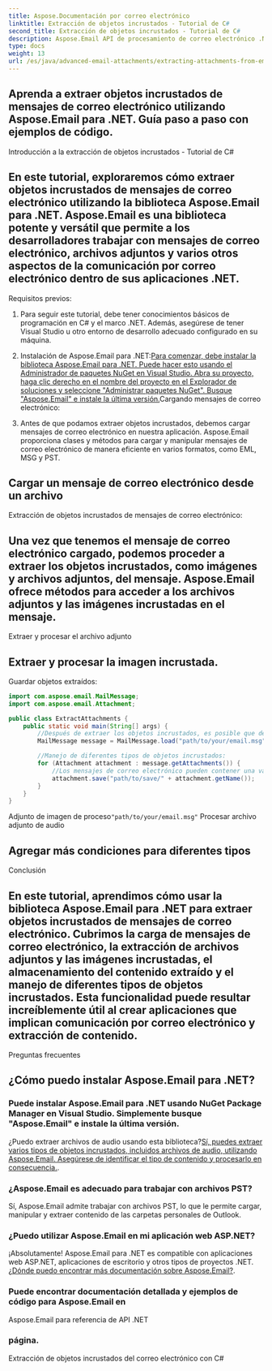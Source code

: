 ```yaml
---
title: Aspose.Documentación por correo electrónico
linktitle: Extracción de objetos incrustados - Tutorial de C#
second_title: Extracción de objetos incrustados - Tutorial de C#
description: Aspose.Email API de procesamiento de correo electrónico .NET
type: docs
weight: 13
url: /es/java/advanced-email-attachments/extracting-attachments-from-email-messages/
---
```


##  Aprenda a extraer objetos incrustados de mensajes de correo electrónico utilizando Aspose.Email para .NET. Guía paso a paso con ejemplos de código.

Introducción a la extracción de objetos incrustados - Tutorial de C#

## En este tutorial, exploraremos cómo extraer objetos incrustados de mensajes de correo electrónico utilizando la biblioteca Aspose.Email para .NET. Aspose.Email es una biblioteca potente y versátil que permite a los desarrolladores trabajar con mensajes de correo electrónico, archivos adjuntos y varios otros aspectos de la comunicación por correo electrónico dentro de sus aplicaciones .NET.

Requisitos previos:

1. Para seguir este tutorial, debe tener conocimientos básicos de programación en C# y el marco .NET. Además, asegúrese de tener Visual Studio u otro entorno de desarrollo adecuado configurado en su máquina.

2. Instalación de Aspose.Email para .NET:[Para comenzar, debe instalar la biblioteca Aspose.Email para .NET. Puede hacer esto usando el Administrador de paquetes NuGet en Visual Studio. Abra su proyecto, haga clic derecho en el nombre del proyecto en el Explorador de soluciones y seleccione "Administrar paquetes NuGet". Busque "Aspose.Email" e instale la última versión.](https://releases.aspose.com/email/java/)Cargando mensajes de correo electrónico:

3. Antes de que podamos extraer objetos incrustados, debemos cargar mensajes de correo electrónico en nuestra aplicación. Aspose.Email proporciona clases y métodos para cargar y manipular mensajes de correo electrónico de manera eficiente en varios formatos, como EML, MSG y PST.

##  Cargar un mensaje de correo electrónico desde un archivo

Extracción de objetos incrustados de mensajes de correo electrónico:

## Una vez que tenemos el mensaje de correo electrónico cargado, podemos proceder a extraer los objetos incrustados, como imágenes y archivos adjuntos, del mensaje. Aspose.Email ofrece métodos para acceder a los archivos adjuntos y las imágenes incrustadas en el mensaje.

 Extraer y procesar el archivo adjunto

##  Extraer y procesar la imagen incrustada.

Guardar objetos extraídos:

```java
import com.aspose.email.MailMessage;
import com.aspose.email.Attachment;

public class ExtractAttachments {
    public static void main(String[] args) {
        //Después de extraer los objetos incrustados, es posible que desee guardarlos en una ubicación específica de su sistema. Aspose.Email proporciona métodos para guardar los objetos extraídos, lo que le permite organizar y administrar el contenido extraído.
        MailMessage message = MailMessage.load("path/to/your/email.msg");

        //Manejo de diferentes tipos de objetos incrustados:
        for (Attachment attachment : message.getAttachments()) {
            //Los mensajes de correo electrónico pueden contener una variedad de objetos incrustados, incluidas imágenes, archivos de audio y documentos. Aspose.Email le permite identificar el tipo de objeto incrustado y procesarlo en consecuencia.
            attachment.save("path/to/save/" + attachment.getName());
        }
    }
}
```

 Adjunto de imagen de proceso`"path/to/your/email.msg"` Procesar archivo adjunto de audio

##  Agregar más condiciones para diferentes tipos

Conclusión

## En este tutorial, aprendimos cómo usar la biblioteca Aspose.Email para .NET para extraer objetos incrustados de mensajes de correo electrónico. Cubrimos la carga de mensajes de correo electrónico, la extracción de archivos adjuntos y las imágenes incrustadas, el almacenamiento del contenido extraído y el manejo de diferentes tipos de objetos incrustados. Esta funcionalidad puede resultar increíblemente útil al crear aplicaciones que implican comunicación por correo electrónico y extracción de contenido.

Preguntas frecuentes

## ¿Cómo puedo instalar Aspose.Email para .NET?

### Puede instalar Aspose.Email para .NET usando NuGet Package Manager en Visual Studio. Simplemente busque "Aspose.Email" e instale la última versión.

¿Puedo extraer archivos de audio usando esta biblioteca?[Sí, puedes extraer varios tipos de objetos incrustados, incluidos archivos de audio, utilizando Aspose.Email. Asegúrese de identificar el tipo de contenido y procesarlo en consecuencia.](https://releases.aspose.com/email/java/).

### ¿Aspose.Email es adecuado para trabajar con archivos PST?

Sí, Aspose.Email admite trabajar con archivos PST, lo que le permite cargar, manipular y extraer contenido de las carpetas personales de Outlook.

### ¿Puedo utilizar Aspose.Email en mi aplicación web ASP.NET?

¡Absolutamente! Aspose.Email para .NET es compatible con aplicaciones web ASP.NET, aplicaciones de escritorio y otros tipos de proyectos .NET.[¿Dónde puedo encontrar más documentación sobre Aspose.Email?](https://reference.aspose.com/email/java/).

###  Puede encontrar documentación detallada y ejemplos de código para Aspose.Email en

Aspose.Email para referencia de API .NET

###  página.

 Extracción de objetos incrustados del correo electrónico con C#